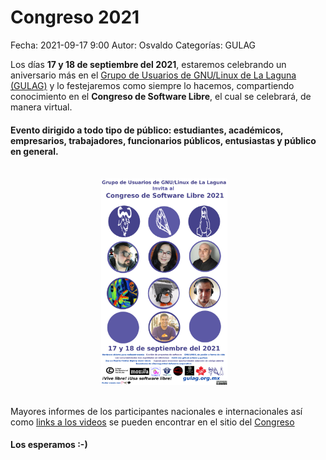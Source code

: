 Congreso 2021
===========

Fecha: 2021-09-17 9:00
Autor: Osvaldo
Categorías: GULAG

Los días **17 y 18 de septiembre del 2021**, estaremos celebrando un aniversario más en el [Grupo de Usuarios de GNU/Linux de La Laguna (GULAG)](http://www.gulag.org.mx) y lo festejaremos como siempre lo hacemos, compartiendo conocimiento en el **Congreso de Software Libre**, el cual se celebrará, de manera virtual.

#### Evento dirigido a todo tipo de público: estudiantes, académicos, empresarios, trabajadores, funcionarios públicos, entusiastas y público en general.

<!-- break -->

<br />

<center>
<img class="img-responsive" style="width:40%;height:auto;margin-right:12px;" src="https://github.com/GULAG/PosterCongreso2021/blob/main/Congreso_2021.png?raw=true" alt="Congreso gulag 2021" width="425" height="350">
</center>

<br />

Mayores informes de los participantes nacionales e internacionales así como [links a los videos](https://www.youtube.com/channel/UCTDFuE72U4L1NknVbsXH32g) se pueden encontrar en el sitio del [Congreso](http://www.gulag.org.mx/congreso-2021.html)

#### Los esperamos :-)
